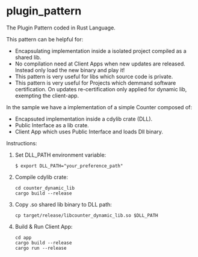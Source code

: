 # plugin_pattern
The Plugin Pattern coded in Rust Language.

This pattern can be helpful for:

* Encapsulating implementation inside a isolated project compiled as a shared lib.
* No compilation need at Client Apps when new updates are released. Instead only load the new binary and play it!
* This pattern is very useful for libs which source code is private.
* This pattern is very useful for Projects which demmand software certification. On updates re-certification only applied for dynamic lib, exempting the client-app.

In the sample we have a implementation of a simple Counter composed of:

* Encapsuted implementation inside a cdylib crate (DLL).
* Public Interface as a lib crate.
* Client App which uses Public Interface and loads Dll binary.

Instructions:


1) Set DLL_PATH environment variable:
   ```
   $ export DLL_PATH="your_preference_path"
   ```
2) Compile cdylib crate:
   ```
   cd counter_dynamic_lib
   cargo build --release
   ```
3) Copy .so shared lib binary to DLL path:
   ```
   cp target/release/libcounter_dynamic_lib.so $DLL_PATH
   ```
4) Build & Run Client App:
   ```
   cd app
   cargo build --release
   cargo run --release
   ```
   
